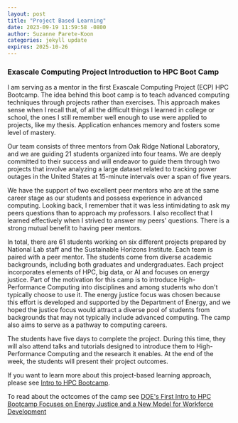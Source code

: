 ```yaml
---
layout: post
title: "Project Based Learning"
date: 2023-09-19 11:59:58 -0800
author: Suzanne Parete-Koon
categories: jekyll update
expires: 2025-10-26
---
```




### Exascale Computing Project Introduction to HPC Boot Camp

I am serving as a mentor in the first Exascale Computing Project (ECP) HPC Bootcamp. The idea behind this boot camp is to teach advanced computing techniques through projects rather than exercises. This approach makes sense when I recall that, of all the difficult things I learned in college or school, the ones I still remember well enough to use were applied to projects, like my thesis. Application enhances memory and fosters some level of mastery.

Our team consists of three mentors from Oak Ridge National Laboratory, and we are guiding 21 students organized into four teams. We are deeply committed to their success and will endeavor to guide them through two projects that involve analyzing a large dataset related to tracking power outages in the United States at 15-minute intervals over a span of five years.

We have the support of two excellent peer mentors who are at the same career stage as our students and possess experience in advanced computing. Looking back, I remember that it was less intimidating to ask my peers questions than to approach my professors. I also recollect that I learned effectively when I strived to answer my peers' questions. There is a strong mutual benefit to having peer mentors.

In total, there are 61 students working on six different projects prepared by National Lab staff and the Sustainable Horizons Institute. Each team is paired with a peer mentor. The students come from diverse academic backgrounds, including both graduates and undergraduates. Each project incorporates elements of HPC, big data, or AI and focuses on energy justice. Part of the motivation for this camp is to introduce High-Performance Computing into disciplines and among students who don't typically choose to use it. The energy justice focus was chosen because this effort is developed and supported by the Department of Energy, and we hoped the justice focus would attract a diverse pool of students from backgrounds that may not typically include advanced computing. The camp also aims to serve as a pathway to computing careers.

The students have five days to complete the project. During this time, they will also attend talks and tutorials designed to introduce them to High-Performance Computing and the research it enables. At the end of the week, the students will present their project outcomes. 

If you want to learn more about this project-based learning approach, please see [Intro to HPC Bootcamp](https://shinstitute.org/intro-to-hpc-bootcamp/). 

To read about the octcomes of the camp see [DOE's First Intro to HPC Bootcamp Focuses on Energy Justice and a New Model for Workforce Development](https://www.nersc.gov/news-publications/nersc-news/nersc-center-news/2023/does-first-intro-to-hpc-bootcamp-focuses-on-energy-justice-and-a-new-model-for-workforce-development/)
